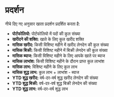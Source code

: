 # **प्रदर्शन**

नीचे दिए गए अनुसार खाता प्रदर्शन प्रदर्शित करता है:
- **पोर्टफोलियो:** पोर्टफोलियो में पदों की कुल संख्या
- **खरीदने की शक्ति:** खाते के लिए कुल खरीद शक्ति
- **मासिक खरीद:** किसी विशिष्ट महीने में खरीद लेनदेन की कुल संख्या
- **मासिक बिक्री:** किसी विशिष्ट महीने में बिक्री लेनदेन की कुल संख्या
- **मासिक ब्याज:** किसी विशिष्ट महीने के लिए आपके खाते पर ब्याज
- **मासिक लाभांश:** किसी विशिष्ट महीने के दौरान प्राप्त कुल लाभांश
- **मासिक लाभ:** विशिष्ट महीने के लिए कुल लाभ
- **मासिक शुद्ध लाभ:** कुल लाभ + लाभांश - ब्याज
- **YTD शुद्ध खरीद:** वर्ष-दर-वर्ष शुद्ध खरीद लेनदेन की संख्या
- **YTD शुद्ध बिक्री:** वर्ष-दर-वर्ष शुद्ध बिक्री लेनदेन की संख्या
- **YTD शुद्ध लाभ:** वर्ष-दर-वर्ष शुद्ध लाभ
